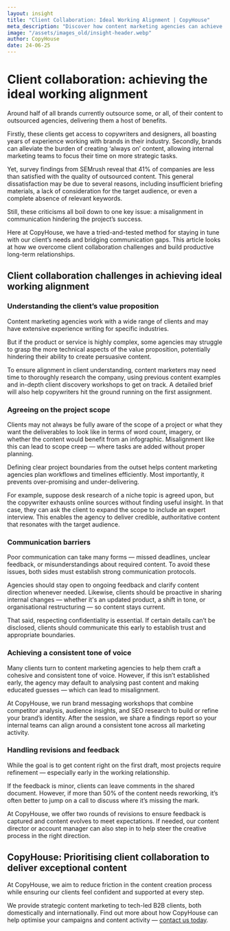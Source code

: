 ```yaml
---
layout: insight
title: "Client Collaboration: Ideal Working Alignment | CopyHouse"
meta_description: "Discover how content marketing agencies can achieve the ideal working alignment to enhance client collaboration."
image: "/assets/images_old/insight-header.webp"
author: CopyHouse
date: 24-06-25
---
```


# Client collaboration: achieving the ideal working alignment

Around half of all brands currently outsource some, or all, of their content to outsourced agencies, delivering them a host of benefits.

Firstly, these clients get access to copywriters and designers, all boasting years of experience working with brands in their industry. Secondly, brands can alleviate the burden of creating ‘always on’ content, allowing internal marketing teams to focus their time on more strategic tasks.

Yet, survey findings from SEMrush reveal that 41% of companies are less than satisfied with the quality of outsourced content. This general dissatisfaction may be due to several reasons, including insufficient briefing materials, a lack of consideration for the target audience, or even a complete absence of relevant keywords.

Still, these criticisms all boil down to one key issue: a misalignment in communication hindering the project’s success.

Here at CopyHouse, we have a tried-and-tested method for staying in tune with our client’s needs and bridging communication gaps. This article looks at how we overcome client collaboration challenges and build productive long-term relationships.

## Client collaboration challenges in achieving ideal working alignment

### Understanding the client’s value proposition

Content marketing agencies work with a wide range of clients and may have extensive experience writing for specific industries.

But if the product or service is highly complex, some agencies may struggle to grasp the more technical aspects of the value proposition, potentially hindering their ability to create persuasive content.

To ensure alignment in client understanding, content marketers may need time to thoroughly research the company, using previous content examples and in-depth client discovery workshops to get on track. A detailed brief will also help copywriters hit the ground running on the first assignment.

### Agreeing on the project scope

Clients may not always be fully aware of the scope of a project or what they want the deliverables to look like in terms of word count, imagery, or whether the content would benefit from an infographic. Misalignment like this can lead to scope creep — where tasks are added without proper planning.

Defining clear project boundaries from the outset helps content marketing agencies plan workflows and timelines efficiently. Most importantly, it prevents over-promising and under-delivering.

For example, suppose desk research of a niche topic is agreed upon, but the copywriter exhausts online sources without finding useful insight. In that case, they can ask the client to expand the scope to include an expert interview. This enables the agency to deliver credible, authoritative content that resonates with the target audience.

### Communication barriers

Poor communication can take many forms — missed deadlines, unclear feedback, or misunderstandings about required content. To avoid these issues, both sides must establish strong communication protocols.

Agencies should stay open to ongoing feedback and clarify content direction whenever needed. Likewise, clients should be proactive in sharing internal changes — whether it's an updated product, a shift in tone, or organisational restructuring — so content stays current.

That said, respecting confidentiality is essential. If certain details can’t be disclosed, clients should communicate this early to establish trust and appropriate boundaries.

### Achieving a consistent tone of voice

Many clients turn to content marketing agencies to help them craft a cohesive and consistent tone of voice. However, if this isn’t established early, the agency may default to analysing past content and making educated guesses — which can lead to misalignment.

At CopyHouse, we run brand messaging workshops that combine competitor analysis, audience insights, and SEO research to build or refine your brand’s identity. After the session, we share a findings report so your internal teams can align around a consistent tone across all marketing activity.

### Handling revisions and feedback

While the goal is to get content right on the first draft, most projects require refinement — especially early in the working relationship.

If the feedback is minor, clients can leave comments in the shared document. However, if more than 50% of the content needs reworking, it’s often better to jump on a call to discuss where it’s missing the mark.

At CopyHouse, we offer two rounds of revisions to ensure feedback is captured and content evolves to meet expectations. If needed, our content director or account manager can also step in to help steer the creative process in the right direction.

## CopyHouse: Prioritising client collaboration to deliver exceptional content

At CopyHouse, we aim to reduce friction in the content creation process while ensuring our clients feel confident and supported at every step.

We provide strategic content marketing to tech-led B2B clients, both domestically and internationally. Find out more about how CopyHouse can help optimise your campaigns and content activity — [contact us today](https://www.copyhouse.io/contact).
